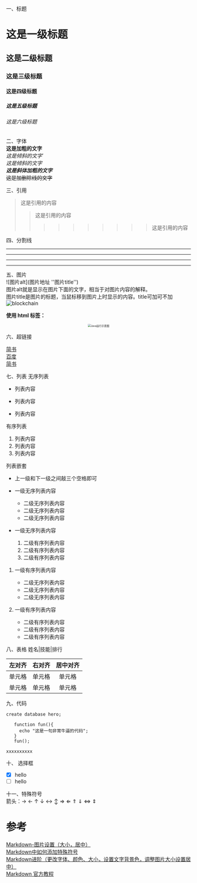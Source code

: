 一、标题
# 这是一级标题
## 这是二级标题
### 这是三级标题
#### 这是四级标题
##### 这是五级标题
###### 这是六级标题

二、字体  
**这是加粗的文字**  
*这是倾斜的文字*`  
_这是倾斜的文字_  
***这是斜体加粗的文字***   
~~这是加删除线的文字~~  

三、引用
>这是引用的内容
>>这是引用的内容
>>>>>>>>>>这是引用的内容

四、分割线 

---  
----  
***  
*****  
五、图片  
![图片alt](图片地址 ''图片title'')  
图片alt就是显示在图片下面的文字，相当于对图片内容的解释。  
图片title是图片的标题，当鼠标移到图片上时显示的内容。title可加可不加  
![blockchain](https://ss0.bdstatic.com/70cFvHSh_Q1YnxGkpoWK1HF6hhy/it/u=702257389,1274025419&fm=27&gp=0.jpg "区块链")

**使用 html 标签：**
<div  align="center">    
<img src="https://p0.meituan.net/travelcube/110b593ecf53866e0dec8df3618b0443257977.png" alt="Java运行示意图" style="zoom:50%"/>
</div>


六、超链接

[简书](http://jianshu.com)  
[百度](http://baidu.com)  
<a href="https://www.jianshu.com/u/1f5ac0cf6a8b" target="_blank">简书</a>

七、列表
无序列表
- 列表内容
+ 列表内容
* 列表内容

有序列表
1. 列表内容
2. 列表内容
3. 列表内容

列表嵌套
- 上一级和下一级之间敲三个空格即可

- 一级无序列表内容
   - 二级无序列表内容
   - 二级无序列表内容 
   - 二级无序列表内容
   
- 一级无序列表内容
   1. 二级有序列表内容
   2. 二级有序列表内容
   3. 二级有序列表内容

1. 一级有序列表内容
   * 二级无序列表内容
   * 二级无序列表内容
   * 二级无序列表内容

2. 一级有序列表内容
   + 二级有序列表内容
   + 二级有序列表内容
   + 二级有序列表内容
    
八、表格
姓名|技能|排行 

| 左对齐 | 右对齐 | 居中对齐 |
| :-----| ----: | :----: |
| 单元格 | 单元格 | 单元格 |
| 单元格 | 单元格 | 单元格 |

九、代码

`create database hero;`  
```
   function fun(){
     echo "这是一句非常牛逼的代码"; 
   }
   fun();
```
    xxxxxxxxxx

十、  选择框  
- [x] hello
- [ ] hello  

十一、特殊符号  
箭头：&rarr; &larr; &uarr; &darr; &harr; &varr; &rArr; &lArr; &uArr; &dArr; &hArr; &vArr;

# 参考
[Markdown-图片设置（大小，居中）](https://blog.csdn.net/qq_35451572/article/details/79443467)  
[Markdown中如何添加特殊符号](https://blog.csdn.net/Logicr/article/details/82414854)  
[Markdown进阶（更改字体、颜色、大小，设置文字背景色，调整图片大小设置居中）](https://blog.csdn.net/heimu24/article/details/81189700)  
[Markdown 官方教程](https://markdown.com.cn/basic-syntax/)
